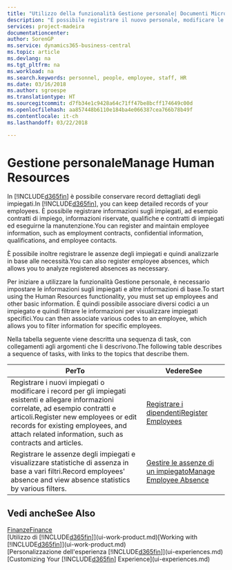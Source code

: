 ```yaml
---
title: "Utilizzo della funzionalità Gestione personale| Documenti Microsoft"
description: "È possibile registrare il nuovo personale, modificare le informazioni sul personale esistente e registrare e analizzare le assenze."
services: project-madeira
documentationcenter: 
author: SorenGP
ms.service: dynamics365-business-central
ms.topic: article
ms.devlang: na
ms.tgt_pltfrm: na
ms.workload: na
ms.search.keywords: personnel, people, employee, staff, HR
ms.date: 03/16/2018
ms.author: sgroespe
ms.translationtype: HT
ms.sourcegitcommit: d7fb34e1c9428a64c71ff47be8bcff174649c00d
ms.openlocfilehash: aa857448b6110e184ba4e066387cea766b78b49f
ms.contentlocale: it-ch
ms.lasthandoff: 03/22/2018

---
```

# <a name="manage-human-resources"></a><span data-ttu-id="d2393-103">Gestione personale</span><span class="sxs-lookup"><span data-stu-id="d2393-103">Manage Human Resources</span></span>
<span data-ttu-id="d2393-104">In [!INCLUDE[d365fin](includes/d365fin_md.md)] è possibile conservare record dettagliati degli impiegati.</span><span class="sxs-lookup"><span data-stu-id="d2393-104">In [!INCLUDE[d365fin](includes/d365fin_md.md)], you can keep detailed records of your employees.</span></span> <span data-ttu-id="d2393-105">È possibile registrare informazioni sugli impiegati, ad esempio contratti di impiego, informazioni riservate, qualifiche e contratti di impiegati ed eseguirne la manutenzione.</span><span class="sxs-lookup"><span data-stu-id="d2393-105">You can register and maintain employee information, such as employment contracts, confidential information, qualifications, and employee contacts.</span></span>

<span data-ttu-id="d2393-106">È possibile inoltre registrare le assenze degli impiegati e quindi analizzarle in base alle necessità.</span><span class="sxs-lookup"><span data-stu-id="d2393-106">You can also register employee absences, which allows you to analyze registered absences as necessary.</span></span>

<span data-ttu-id="d2393-107">Per iniziare a utilizzare la funzionalità Gestione personale, è necessario impostare le informazioni sugli impiegati e altre informazioni di base.</span><span class="sxs-lookup"><span data-stu-id="d2393-107">To start using the Human Resources functionality, you must set up employees and other basic information.</span></span> <span data-ttu-id="d2393-108">È quindi possibile associare diversi codici a un impiegato e quindi filtrare le informazioni per visualizzare impiegati specifici.</span><span class="sxs-lookup"><span data-stu-id="d2393-108">You can then associate various codes to an employee, which allows you to filter information for specific employees.</span></span>

<span data-ttu-id="d2393-109">Nella tabella seguente viene descritta una sequenza di task, con collegamenti agli argomenti che li descrivono.</span><span class="sxs-lookup"><span data-stu-id="d2393-109">The following table describes a sequence of tasks, with links to the topics that describe them.</span></span>

| <span data-ttu-id="d2393-110">Per</span><span class="sxs-lookup"><span data-stu-id="d2393-110">To</span></span> | <span data-ttu-id="d2393-111">Vedere</span><span class="sxs-lookup"><span data-stu-id="d2393-111">See</span></span> |
| --- | --- |
| <span data-ttu-id="d2393-112">Registrare i nuovi impiegati o modificare i record per gli impiegati esistenti e allegare informazioni correlate, ad esempio contratti e articoli.</span><span class="sxs-lookup"><span data-stu-id="d2393-112">Register new employees or edit records for existing employees, and attach related information, such as contracts and articles.</span></span> |[<span data-ttu-id="d2393-113">Registrare i dipendenti</span><span class="sxs-lookup"><span data-stu-id="d2393-113">Register Employees</span></span>](hr-how-register-employees.md) |
| <span data-ttu-id="d2393-114">Registrare le assenze degli impiegati e visualizzare statistiche di assenza in base a vari filtri.</span><span class="sxs-lookup"><span data-stu-id="d2393-114">Record employees' absence and view absence statistics by various filters.</span></span> |[<span data-ttu-id="d2393-115">Gestire le assenze di un impiegato</span><span class="sxs-lookup"><span data-stu-id="d2393-115">Manage Employee Absence</span></span>](hr-how-manage-absence.md) |

## <a name="see-also"></a><span data-ttu-id="d2393-116">Vedi anche</span><span class="sxs-lookup"><span data-stu-id="d2393-116">See Also</span></span>
[<span data-ttu-id="d2393-117">Finanze</span><span class="sxs-lookup"><span data-stu-id="d2393-117">Finance</span></span>](finance.md)  
<span data-ttu-id="d2393-118">[Utilizzo di [!INCLUDE[d365fin](includes/d365fin_md.md)]](ui-work-product.md)</span><span class="sxs-lookup"><span data-stu-id="d2393-118">[Working with [!INCLUDE[d365fin](includes/d365fin_md.md)]](ui-work-product.md)</span></span>  
<span data-ttu-id="d2393-119">[Personalizzazione dell'esperienza [!INCLUDE[d365fin](includes/d365fin_md.md)]](ui-experiences.md)</span><span class="sxs-lookup"><span data-stu-id="d2393-119">[Customizing Your [!INCLUDE[d365fin](includes/d365fin_md.md)] Experience](ui-experiences.md)</span></span>        

